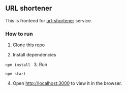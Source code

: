 
## URL shortener

This is frontend for [url-shortener](google.com) service.

### How to run

1. Clone this repo

2. Install dependencies

```npm install ```
3. Run

```npm start```

4. Open [http://localhost:3000](http://localhost:3000) to view it in the browser.
